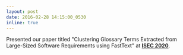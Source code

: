 ```yaml
---
layout: post
date: 2016-02-28 14:15:00_0530
inline: true
---
```


Presented our paper titled "Clustering Glossary Terms Extracted from Large-Sized Software Requirements using FastText" at **[ISEC 2020](https://isoft.acm.org/isec2020/)**.
